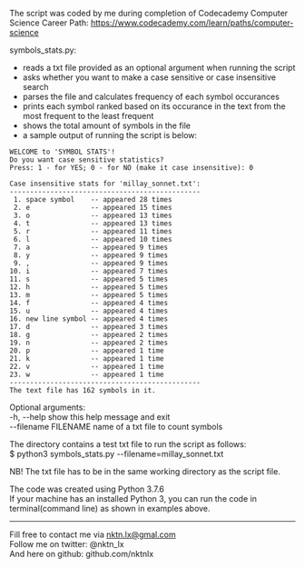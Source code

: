 The script was coded by me during completion of Codecademy Computer Science Career Path: https://www.codecademy.com/learn/paths/computer-science  


symbols_stats.py:  
- reads a txt file provided as an optional argument when running the script  
- asks whether you want to make a case sensitive or case insensitive search  
- parses the file and calculates frequency of each symbol occurances  
- prints each symbol ranked based on its occurance in the text from the most frequent to the least frequent  
- shows the total amount of symbols in the file   
- a sample output of running the script is below:  
```
WELCOME to 'SYMBOL STATS'!
Do you want case sensitive statistics?
Press: 1 - for YES; 0 - for NO (make it case insensitive): 0

Case insensitive stats for 'millay_sonnet.txt':
-----------------------------------------------
 1. space symbol    -- appeared 28 times
 2. e               -- appeared 15 times
 3. o               -- appeared 13 times
 4. t               -- appeared 13 times
 5. r               -- appeared 11 times
 6. l               -- appeared 10 times
 7. a               -- appeared 9 times
 8. y               -- appeared 9 times
 9. ,               -- appeared 9 times
10. i               -- appeared 7 times
11. s               -- appeared 5 times
12. h               -- appeared 5 times
13. m               -- appeared 5 times
14. f               -- appeared 4 times
15. u               -- appeared 4 times
16. new line symbol -- appeared 4 times
17. d               -- appeared 3 times
18. g               -- appeared 2 times
19. n               -- appeared 2 times
20. p               -- appeared 1 time
21. k               -- appeared 1 time
22. v               -- appeared 1 time
23. w               -- appeared 1 time
-----------------------------------------------
The text file has 162 symbols in it.
```

Optional arguments:  
  -h, --help           show this help message and exit  
  --filename FILENAME  name of a txt file to count symbols  


The directory contains a test txt file to run the script as follows:  
$ python3 symbols_stats.py --filename=millay_sonnet.txt  

NB! The txt file has to be in the same working directory as the script file.  


The code was created using Python 3.7.6  
If your machine has an installed Python 3, you can run the code in terminal(command line) as shown in examples above.    



--------------------------------------------
Fill free to contact me via nktn.lx@gmal.com  
Follow me on twitter: @nktn_lx  
And here on github: github.com/nktnlx  